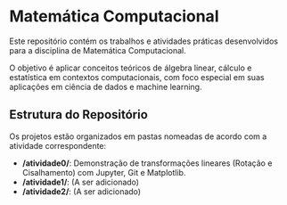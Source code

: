 # Matemática Computacional

Este repositório contém os trabalhos e atividades práticas desenvolvidos para a disciplina de Matemática Computacional.

O objetivo é aplicar conceitos teóricos de álgebra linear, cálculo e estatística em contextos computacionais, com foco especial em suas aplicações em ciência de dados e machine learning.

## Estrutura do Repositório

Os projetos estão organizados em pastas nomeadas de acordo com a atividade correspondente:

- **/atividade0/**: Demonstração de transformações lineares (Rotação e Cisalhamento) com Jupyter, Git e Matplotlib.
- **/atividade1/**: (A ser adicionado)
- **/atividade2/**: (A ser adicionado)